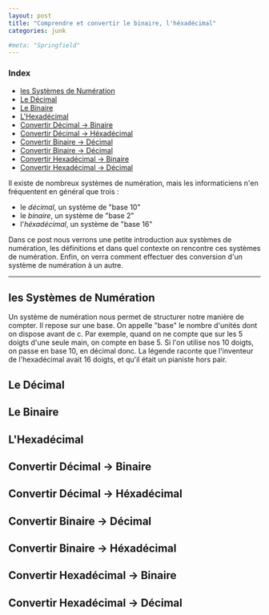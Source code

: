 ```yaml
---
layout: post
title: "Comprendre et convertir le binaire, l'héxadécimal"
categories: junk

#meta: "Springfield"
---
```


### Index 
- [les Systèmes de Numération](#les-systemes-de-numeration)
- [Le Décimal](#Le-decimal)
- [Le Binaire](#Le-binaire)
- [L'Hexadécimal](#l'hexadecimal)
- [Convertir Décimal -> Binaire](#convertir-decimal-->-Binaire)
- [Convertir Décimal -> Héxadécimal](#convertir-decimal-->-hexadecimal)
- [Convertir Binaire -> Décimal](#convertir-binaire-->-decimal)
- [Convertir Binaire -> Décimal](#convertir-binaire-->decimal)
- [Convertir Hexadécimal -> Binaire](#convertir-hexadecimal-->-binaire)
- [Convertir Hexadécimal -> Décimal](#convertir-hexadecimal-->-decimal)

Il existe de nombreux systèmes de numération, mais les informaticiens n'en fréquentent en général que trois : 

- le *décimal*, un système de "base 10" 
- le *binaire*, un système de "base 2"
- l'*héxadécimal*, un système de "base 16"

Dans ce post nous verrons une petite introduction aux systèmes de numération, les définitions et dans quel contexte on rencontre ces systèmes de numération. Enfin, on verra comment effectuer des conversion d'un système de numération à un autre. 

---

## les Systèmes de Numération

Un système de numération nous permet de structurer notre manière de compter. Il repose sur une base. 
On appelle "base" le nombre d'unités dont on dispose avant de c. Par exemple, quand on ne compte que sur les 5 doigts d'une seule main, on compte en base 5. Si l'on utilise nos 10 doigts, on passe en base 10, en décimal donc. La légende raconte que l'inventeur de l'hexadécimal avait 16 doigts, et qu'il était un pianiste hors pair.


## Le Décimal
## Le Binaire
## L'Hexadécimal
## Convertir Décimal -> Binaire
## Convertir Décimal -> Héxadécimal
## Convertir Binaire -> Décimal
## Convertir Binaire -> Héxadécimal
## Convertir Hexadécimal -> Binaire
## Convertir Hexadécimal -> Décimal

